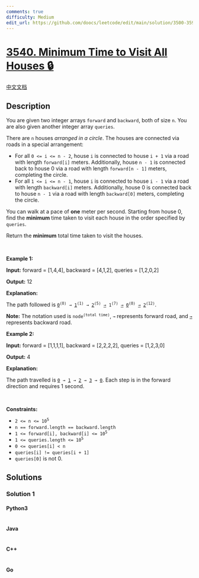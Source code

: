 ```yaml
---
comments: true
difficulty: Medium
edit_url: https://github.com/doocs/leetcode/edit/main/solution/3500-3599/3540.Minimum%20Time%20to%20Visit%20All%20Houses/README_EN.md
---
```


<!-- problem:start -->

# [3540. Minimum Time to Visit All Houses 🔒](https://leetcode.com/problems/minimum-time-to-visit-all-houses)

[中文文档](/solution/3500-3599/3540.Minimum%20Time%20to%20Visit%20All%20Houses/README.md)

## Description

<!-- description:start -->

<p>You are given two integer arrays <code>forward</code> and <code>backward</code>, both of size <code>n</code>. You are also given another integer array <code>queries</code>.</p>

<p>There are <code>n</code> houses <em>arranged in a circle</em>. The houses are connected via roads in a special arrangement:</p>

<ul>
	<li>For all <code>0 &lt;= i &lt;= n - 2</code>, house <code>i</code> is connected to house <code>i + 1</code> via a road with length <code>forward[i]</code> meters. Additionally, house <code>n - 1</code> is connected back to house 0 via a road with length <code>forward[n - 1]</code> meters, completing the circle.</li>
	<li>For all <code>1 &lt;= i &lt;= n - 1</code>, house <code>i</code> is connected to house <code>i - 1</code> via a road with length <code>backward[i]</code> meters. Additionally, house 0 is connected back to house <code>n - 1</code> via a road with length <code>backward[0]</code> meters, completing the circle.</li>
</ul>

<p>You can walk at a pace of <strong>one</strong> meter per second. Starting from house 0, find the <strong>minimum</strong> time taken to visit each house in the order specified by <code>queries</code>.</p>

<p>Return the <strong>minimum</strong> total time taken to visit the houses.</p>

<p>&nbsp;</p>
<p><strong class="example">Example 1:</strong></p>

<div class="example-block">
<p><strong>Input:</strong> <span class="example-io">forward = [1,4,4], backward = [4,1,2], queries = [1,2,0,2]</span></p>

<p><strong>Output:</strong> 12</p>

<p><strong>Explanation:</strong></p>

<p>The path followed is <code><u>0</u><sup>(0)</sup> &rarr; <u>1</u><sup>(1)</sup> &rarr;​​​​​​​ <u>2</u><sup>(5)</sup> <u>&rarr;</u> 1<sup>(7)</sup> <u>&rarr;</u>​​​​​​​ <u>0</u><sup>(8)</sup> <u>&rarr;</u> <u>2</u><sup>(12)</sup></code>.</p>

<p><strong>Note:</strong> The notation used is <code>node<sup>(total time)</sup></code>, <code>&rarr;</code> represents forward road, and <code><u>&rarr;</u></code> represents backward road.</p>
</div>

<p><strong class="example">Example 2:</strong></p>

<div class="example-block">
<p><strong>Input:</strong> <span class="example-io">forward = [1,1,1,1], backward = [2,2,2,2], queries = [1,2,3,0]</span></p>

<p><strong>Output:</strong> <span class="example-io">4</span></p>

<p><strong>Explanation:</strong></p>

<p>The path travelled is <code><u>0</u> &rarr;​​​​​​​ <u>1</u> &rarr;​​​​​​​ <u>2</u> &rarr;​​​​​​​ <u>3</u> &rarr; <u>0</u></code>. Each step is in the forward direction and requires 1 second.</p>
</div>

<p>&nbsp;</p>
<p><strong>Constraints:</strong></p>

<ul>
	<li><code>2 &lt;= n &lt;= 10<sup>5</sup></code></li>
	<li><code>n == forward.length == backward.length</code></li>
	<li><code>1 &lt;= forward[i], backward[i] &lt;= 10<sup>5</sup></code></li>
	<li><code>1 &lt;= queries.length &lt;= 10<sup>5</sup></code></li>
	<li><code>0 &lt;= queries[i] &lt; n</code></li>
	<li><code>queries[i] != queries[i + 1]</code></li>
	<li><code>queries[0]</code> is not 0.</li>
</ul>

<!-- description:end -->

## Solutions

<!-- solution:start -->

### Solution 1

<!-- tabs:start -->

#### Python3

```python

```

#### Java

```java

```

#### C++

```cpp

```

#### Go

```go

```

<!-- tabs:end -->

<!-- solution:end -->

<!-- problem:end -->
